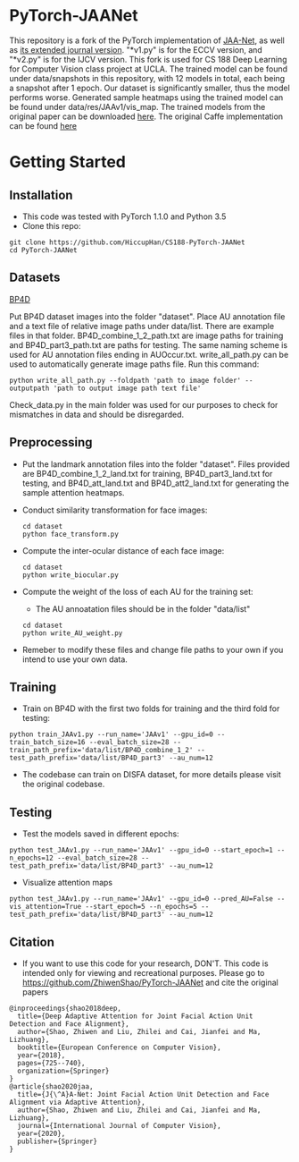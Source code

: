 # PyTorch-JAANet
This repository is a fork of the PyTorch implementation of [JAA-Net](http://openaccess.thecvf.com/content_ECCV_2018/papers/Zhiwen_Shao_Deep_Adaptive_Attention_ECCV_2018_paper.pdf), as well as [its extended journal version](https://arxiv.org/pdf/2003.08834.pdf). "*v1.py" is for the ECCV version, and "*v2.py" is for the IJCV version. This fork is used for CS 188 Deep Learning for Computer Vision class project at UCLA. The trained model can be found under data/snapshots in this repository, with 12 models in total, each being a snapshot after 1 epoch. Our dataset is significantly smaller, thus the model performs worse. Generated sample heatmaps using the trained model can be found under data/res/JAAv1/vis_map. The trained models from the original paper can be downloaded [here](https://sjtueducn-my.sharepoint.com/:f:/g/personal/shaozhiwen_sjtu_edu_cn/Eu3SDFcZYG9Ah5RdRYqfYxoBWDyWici_FdWJP8TnYFqaZw?e=ogNmZv). The original Caffe implementation can be found [here](https://github.com/ZhiwenShao/JAANet)

# Getting Started
## Installation
- This code was tested with PyTorch 1.1.0 and Python 3.5
- Clone this repo:
```
git clone https://github.com/HiccupHan/CS188-PyTorch-JAANet
cd PyTorch-JAANet
```

## Datasets
[BP4D](http://www.cs.binghamton.edu/~lijun/Research/3DFE/3DFE_Analysis.html)

Put BP4D dataset images into the folder "dataset". Place AU annotation file and a text file of relative image paths under data/list. There are example files in that folder. BP4D_combine_1_2_path.txt are image paths for training and BP4D_part3_path.txt are paths for testing. The same naming scheme is used for AU annotation files ending in AUOccur.txt. write_all_path.py can be used to automatically generate image paths file. Run this command:
  ```
  python write_all_path.py --foldpath 'path to image folder' --outputpath 'path to output image path text file'
  ```

Check_data.py in the main folder was used for our purposes to check for mismatches in data and should be disregarded. 

## Preprocessing
- Put the landmark annotation files into the folder "dataset". Files provided are BP4D_combine_1_2_land.txt for training, BP4D_part3_land.txt for testing, and BP4D_att_land.txt and BP4D_att2_land.txt for generating the sample attention heatmaps. 

- Conduct similarity transformation for face images:
  ```
  cd dataset
  python face_transform.py
  ```
- Compute the inter-ocular distance of each face image:
  ```
  cd dataset
  python write_biocular.py
  ```
- Compute the weight of the loss of each AU for the training set:
  - The AU annoatation files should be in the folder "data/list"
  ```
  cd dataset
  python write_AU_weight.py
  ```
- Remeber to modify these files and change file paths to your own if you intend to use your own data.

## Training
- Train on BP4D with the first two folds for training and the third fold for testing:
```
python train_JAAv1.py --run_name='JAAv1' --gpu_id=0 --train_batch_size=16 --eval_batch_size=28 --train_path_prefix='data/list/BP4D_combine_1_2' --test_path_prefix='data/list/BP4D_part3' --au_num=12
```
- The codebase can train on DISFA dataset, for more details please visit the original codebase.
## Testing
- Test the models saved in different epochs:
```
python test_JAAv1.py --run_name='JAAv1' --gpu_id=0 --start_epoch=1 --n_epochs=12 --eval_batch_size=28 --test_path_prefix='data/list/BP4D_part3' --au_num=12
```
- Visualize attention maps
```
python test_JAAv1.py --run_name='JAAv1' --gpu_id=0 --pred_AU=False --vis_attention=True --start_epoch=5 --n_epochs=5 --test_path_prefix='data/list/BP4D_part3' --au_num=12
```

## Citation
- If you want to use this code for your research, DON'T. This code is intended only for viewing and recreational purposes. Please go to https://github.com/ZhiwenShao/PyTorch-JAANet and cite the original papers
```
@inproceedings{shao2018deep,
  title={Deep Adaptive Attention for Joint Facial Action Unit Detection and Face Alignment},
  author={Shao, Zhiwen and Liu, Zhilei and Cai, Jianfei and Ma, Lizhuang},
  booktitle={European Conference on Computer Vision},
  year={2018},
  pages={725--740},
  organization={Springer}
}
@article{shao2020jaa,
  title={J{\^A}A-Net: Joint Facial Action Unit Detection and Face Alignment via Adaptive Attention},
  author={Shao, Zhiwen and Liu, Zhilei and Cai, Jianfei and Ma, Lizhuang},
  journal={International Journal of Computer Vision},
  year={2020},
  publisher={Springer}
}
```
